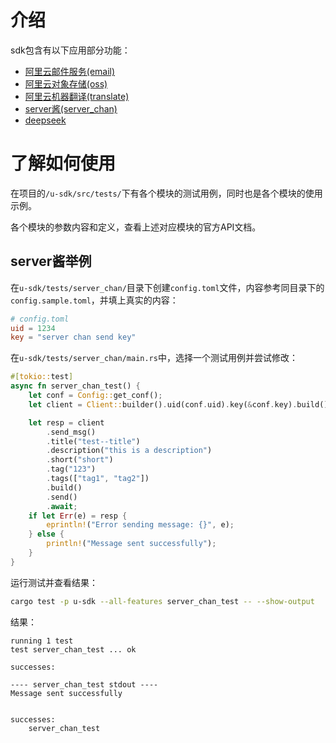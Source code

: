 # 介绍

sdk包含有以下应用部分功能：

- [阿里云邮件服务(email)](https://help.aliyun.com/zh/direct-mail/api-dm-2015-11-23-overview)
- [阿里云对象存储(oss)](https://help.aliyun.com/zh/oss/developer-reference/description)
- [阿里云机器翻译(translate)](https://help.aliyun.com/zh/machine-translation/developer-reference/api-alimt-2018-10-12-dir)
- [server酱(server_chan)](https://doc.sc3.ft07.com/zh/serverchan3)
- [deepseek](https://api-docs.deepseek.com/zh-cn/api/deepseek-api)

# 了解如何使用

在项目的`/u-sdk/src/tests/`下有各个模块的测试用例，同时也是各个模块的使用示例。

各个模块的参数内容和定义，查看上述对应模块的官方API文档。

## server酱举例

在`u-sdk/tests/server_chan/`目录下创建`config.toml`文件，内容参考同目录下的`config.sample.toml`，并填上真实的内容：

```toml
# config.toml
uid = 1234
key = "server chan send key"
```

在`u-sdk/tests/server_chan/main.rs`中，选择一个测试用例并尝试修改：

```rust
#[tokio::test]
async fn server_chan_test() {
    let conf = Config::get_conf();
    let client = Client::builder().uid(conf.uid).key(&conf.key).build();

    let resp = client
        .send_msg()
        .title("test--title")
        .description("this is a description")
        .short("short")
        .tag("123")
        .tags(["tag1", "tag2"])
        .build()
        .send()
        .await;
    if let Err(e) = resp {
        eprintln!("Error sending message: {}", e);
    } else {
        println!("Message sent successfully");
    }
}
```

运行测试并查看结果：

```bash
cargo test -p u-sdk --all-features server_chan_test -- --show-output
```

结果：

```text
running 1 test
test server_chan_test ... ok

successes:

---- server_chan_test stdout ----
Message sent successfully


successes:
    server_chan_test

```

